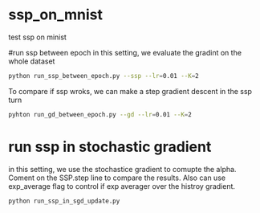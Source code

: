 # ssp_on_mnist
test ssp on minist


#run ssp between epoch
in this setting, we evaluate the gradint on the whole dataset
```bash
python run_ssp_between_epoch.py --ssp --lr=0.01 --K=2
```
To compare if ssp wroks, we can make a step gradient descent in the ssp turn
```bash
pyhton run_gd_between_epoch.py --gd --lr=0.01 --K=2
```


# run ssp in stochastic gradient
in this setting, we use the stochastice gradient to comupte the alpha.
Coment on the SSP.step line to compare the results.
Also can use exp_average flag to control if exp averager over the histroy gradient.
```bash
python run_ssp_in_sgd_update.py 
```
